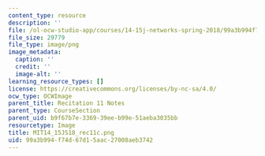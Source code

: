 ```yaml
---
content_type: resource
description: ''
file: /ol-ocw-studio-app/courses/14-15j-networks-spring-2018/99a3b994f74d67d15aac27008aeb3742_MIT14_15JS18_rec11c.png
file_size: 29779
file_type: image/png
image_metadata:
  caption: ''
  credit: ''
  image-alt: ''
learning_resource_types: []
license: https://creativecommons.org/licenses/by-nc-sa/4.0/
ocw_type: OCWImage
parent_title: Recitation 11 Notes
parent_type: CourseSection
parent_uid: b9f67b7e-3369-39ee-b99e-51aeba3035bb
resourcetype: Image
title: MIT14_15JS18_rec11c.png
uid: 99a3b994-f74d-67d1-5aac-27008aeb3742
---
```

